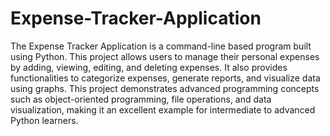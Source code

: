 # Expense-Tracker-Application
The Expense Tracker Application is a command-line based program built using Python. This project allows users to manage their personal expenses by adding, viewing, editing, and deleting expenses. It also provides functionalities to categorize expenses, generate reports, and visualize data using graphs. This project demonstrates advanced programming concepts such as object-oriented programming, file operations, and data visualization, making it an excellent example for intermediate to advanced Python learners.
